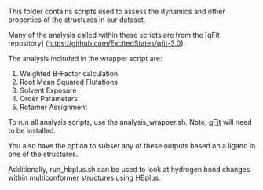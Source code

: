 This folder contains scripts used to assess the dynamics and other properties of the structures in our dataset. 

Many of the analysis called within these scripts are from the [qFit repository] (https://github.com/ExcitedStates/qfit-3.0).

The analysis included in the wrapper script are:
1) Weighted B-Factor calculation
2) Root Mean Squared Flutations
3) Solvent Exposure
4) Order Parameters
5) Rotamer Assignment

To run all analysis scripts, use the analysis_wrapper.sh.
Note, [qFit](https://github.com/ExcitedStates/qfit-3.0) will need to be installed.

You also have the option to subset any of these outputs based on a ligand in one of the structures.


Additionally, run_hbplus.sh can be used to look at hydrogen bond changes within multiconformer structures using [HBplus](https://www.ebi.ac.uk/thornton-srv/software/HBPLUS/). 


